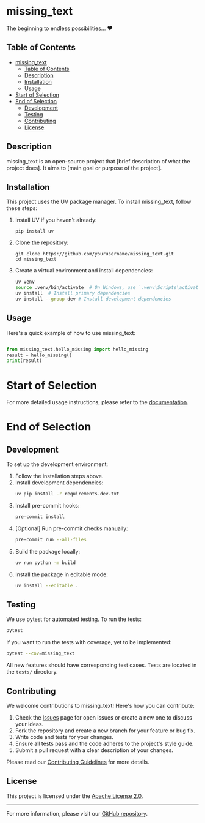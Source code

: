 # missing_text

The beginning to endless possibilities... ❤️

## Table of Contents

- [missing\_text](#missing_text)
  - [Table of Contents](#table-of-contents)
  - [Description](#description)
  - [Installation](#installation)
  - [Usage](#usage)
- [Start of Selection](#start-of-selection)
- [End of Selection](#end-of-selection)
  - [Development](#development)
  - [Testing](#testing)
  - [Contributing](#contributing)
  - [License](#license)

## Description

missing_text is an open-source project that [brief description of what the project does]. It aims to [main goal or purpose of the project].

## Installation

This project uses the UV package manager. To install missing_text, follow these steps:

1. Install UV if you haven't already:

   ```
   pip install uv
   ```

2. Clone the repository:

   ```
   git clone https://github.com/yourusername/missing_text.git
   cd missing_text
   ```

3. Create a virtual environment and install dependencies:
   ```bash
   uv venv
   source .venv/bin/activate  # On Windows, use `.venv\Scripts\activate`
   uv install  # Install primary dependencies
   uv install --group dev # Install development dependencies
   ```

## Usage

Here's a quick example of how to use missing_text:

```python

from missing_text.hello_missing import hello_missing
result = hello_missing()
print(result)
```

# Start of Selection

For more detailed usage instructions, please refer to the [documentation](docs/README.md).

# End of Selection

## Development

To set up the development environment:

1. Follow the installation steps above.
2. Install development dependencies:
   ```bash
   uv pip install -r requirements-dev.txt
   ```
3. Install pre-commit hooks:
   ```bash
   pre-commit install
   ```
4. [Optional] Run pre-commit checks manually:
   ```bash
   pre-commit run --all-files
   ```
5. Build the package locally:
   ```bash
   uv run python -m build
   ```
6. Install the package in editable mode:
   ```bash
   uv install --editable .
   ```

## Testing

We use pytest for automated testing. To run the tests:

```bash
pytest
```

If you want to run the tests with coverage, yet to be implemented:

```bash
pytest --cov=missing_text
```

All new features should have corresponding test cases. Tests are located in the `tests/` directory.

## Contributing

We welcome contributions to missing_text! Here's how you can contribute:

1. Check the [Issues](https://github.com/typeless-io/missing_text/issues) page for open issues or create a new one to discuss your ideas.
2. Fork the repository and create a new branch for your feature or bug fix.
3. Write code and tests for your changes.
4. Ensure all tests pass and the code adheres to the project's style guide.
5. Submit a pull request with a clear description of your changes.

Please read our [Contributing Guidelines](CONTRIBUTING.md) for more details.

## License

This project is licensed under the [Apache License 2.0](LICENSE).

---

For more information, please visit our [GitHub repository](https://github.com/typeless-io/missing_text).
